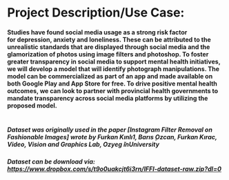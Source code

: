 # Project Description/Use Case:
#### Studies have found social media usage as a strong risk factor for depression, anxiety and loneliness. These can be attributed to the unrealistic standards that are displayed through social media and the glamorization of photos using image filters and photoshop. To foster greater transparency in social media to support mental health initiatives, we will develop a model that will identify photograph manipulations. The model can be commercialized as part of an app and made available on both Google Play and App Store for free. To drive positive mental health outcomes, we can look to partner with provincial health governments to mandate transparency across social media platforms by utilizing the proposed model. 
#
##### Dataset was originally used in the paper [Instagram Filter Removal on Fashionable Images] wrote by Furkan Kınlı1, Barıs ̧Ozcan, Furkan Kırac, Video, Vision and Graphics Lab, Ozyeg ̆inUniversity
##### Dataset can be download via: https://www.dropbox.com/s/t9o0uakcjt6i3rn/IFFI-dataset-raw.zip?dl=0
